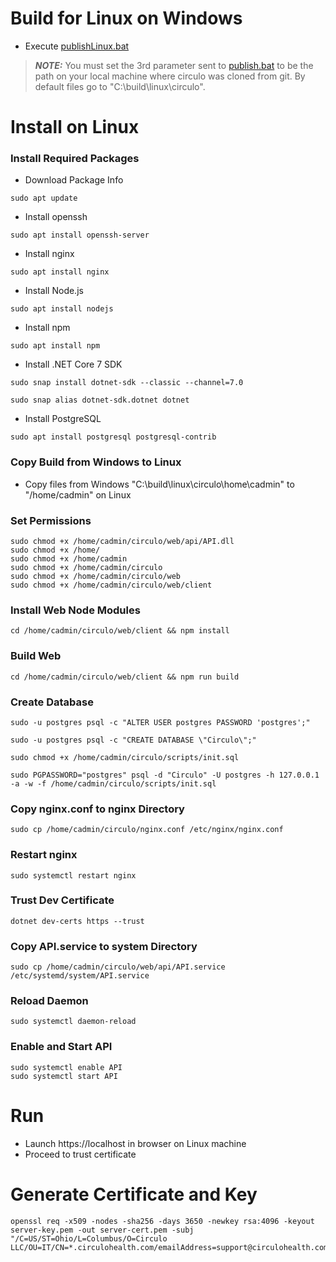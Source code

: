 # Build for Linux on Windows

* Execute [publishLinux.bat](publishLinux.bat)
> **_NOTE:_** You must set the 3rd parameter sent to [publish.bat](publish.bat) to be the path on your local machine where circulo was cloned from git. By default files go to "C:\build\linux\circulo".

# Install on Linux 

### Install Required Packages

* Download Package Info

```
sudo apt update
```

* Install openssh

```
sudo apt install openssh-server
```

* Install nginx

```
sudo apt install nginx
```

* Install Node.js

```
sudo apt install nodejs
```

* Install npm

```
sudo apt install npm
```

* Install .NET Core 7 SDK

```
sudo snap install dotnet-sdk --classic --channel=7.0
```

```
sudo snap alias dotnet-sdk.dotnet dotnet
```

* Install PostgreSQL

```
sudo apt install postgresql postgresql-contrib
```

### Copy Build from Windows to Linux

* Copy files from Windows "C:\build\linux\circulo\home\cadmin" to "/home/cadmin" on Linux

### Set Permissions

```
sudo chmod +x /home/cadmin/circulo/web/api/API.dll
sudo chmod +x /home/
sudo chmod +x /home/cadmin
sudo chmod +x /home/cadmin/circulo
sudo chmod +x /home/cadmin/circulo/web
sudo chmod +x /home/cadmin/circulo/web/client
```

### Install Web Node Modules

```
cd /home/cadmin/circulo/web/client && npm install
```

### Build Web

```
cd /home/cadmin/circulo/web/client && npm run build
```

### Create Database

```
sudo -u postgres psql -c "ALTER USER postgres PASSWORD 'postgres';"
```

```
sudo -u postgres psql -c "CREATE DATABASE \"Circulo\";"
```

```
sudo chmod +x /home/cadmin/circulo/scripts/init.sql
```

```
sudo PGPASSWORD="postgres" psql -d "Circulo" -U postgres -h 127.0.0.1 -a -w -f /home/cadmin/circulo/scripts/init.sql
```

### Copy nginx.conf to nginx Directory

```
sudo cp /home/cadmin/circulo/nginx.conf /etc/nginx/nginx.conf
```

### Restart nginx

```
sudo systemctl restart nginx
```

### Trust Dev Certificate

```
dotnet dev-certs https --trust
```

### Copy API.service to system Directory

```
sudo cp /home/cadmin/circulo/web/api/API.service /etc/systemd/system/API.service
```

### Reload Daemon

```
sudo systemctl daemon-reload
```

### Enable and Start API

```
sudo systemctl enable API
sudo systemctl start API
```

# Run

* Launch https://localhost in browser on Linux machine
* Proceed to trust certificate

# Generate Certificate and Key

```
openssl req -x509 -nodes -sha256 -days 3650 -newkey rsa:4096 -keyout server-key.pem -out server-cert.pem -subj "/C=US/ST=Ohio/L=Columbus/O=Circulo LLC/OU=IT/CN=*.circulohealth.com/emailAddress=support@circulohealth.com"
```
